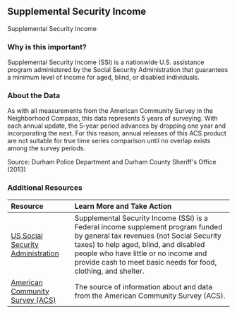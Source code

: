 ## Supplemental Security Income
Supplemental Security Income

### Why is this important?
Supplemental Security Income (SSI) is a nationwide U.S. assistance program administered by the Social Security Administration that guarantees a minimum level of income for aged, blind, or disabled individuals.

### About the Data
As with all measurements from the American Community Survey in the Neighborhood Compass, this data represents 5 years of surveying. With each annual update, the 5-year period advances by dropping one year and incorporating the next. For this reason, annual releases of this ACS product are not suitable for true time series comparison until no overlap exists among the survey periods.

Source: Durham Police Department and Durham County Sheriff's Office (2013) 

### Additional Resources

|Resource | Learn More and Take Action | 
|:--- | :--- |
|[US Social Security Administration](https://www.socialsecurity.gov/ssi/) | Supplemental Security Income (SSI) is a Federal income supplement program funded by general tax revenues (not Social Security taxes) to help aged, blind, and disabled people who have little or no income and provide cash to meet basic needs for food, clothing, and shelter.
|[American Community Survey (ACS)](https://www.census.gov/acs/www/) | The source of information about and data from the American Community Survey (ACS).
